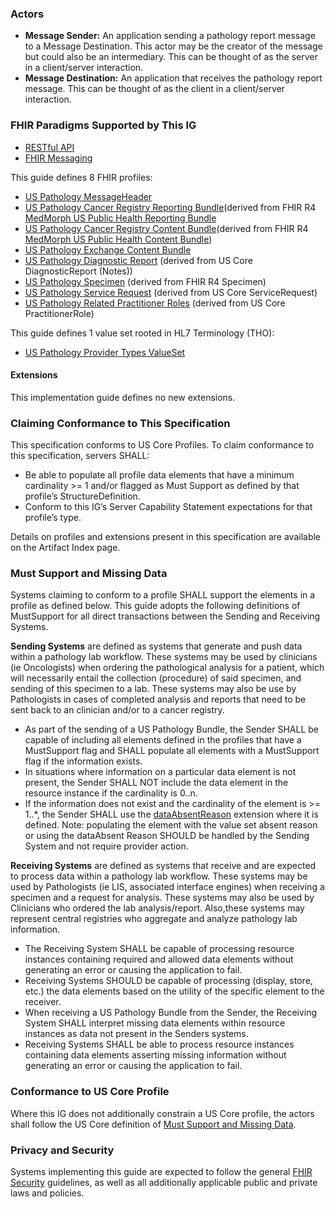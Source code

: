 ### Actors
* **Message Sender:** An application sending a pathology report message to a Message Destination. This actor may be the creator of the message but could also be an intermediary. This can be thought of as the server in a client/server interaction.
* **Message Destination:** An application that receives the pathology report message. This can be thought of as the client in a client/server interaction.

### FHIR Paradigms Supported by This IG
* [RESTful API](https://restfulapi.net/)
* [FHIR Messaging](http://hl7.org/fhir/messaging.html)

This guide defines 8 FHIR profiles:
* [US Pathology MessageHeader](http://build.fhir.org/ig/HL7/cancer-reporting/StructureDefinition-us-pathology-message-header.html)
* [US Pathology Cancer Registry Reporting Bundle](http://build.fhir.org/ig/HL7/cancer-reporting/StructureDefinition/us-pathology-reporting-bundle)(derived from FHIR R4 [MedMorph US Public Health Reporting Bundle](http://hl7.org/fhir/us/medmorph/2022Jan/StructureDefinition-us-ph-reporting-bundle.html)
* [US Pathology Cancer Registry Content Bundle](http://build.fhir.org/ig/HL7/cancer-reporting/StructureDefinition/us-pathology-content-bundle)(derived from FHIR R4 [MedMorph US Public Health Content Bundle](	http://build.fhir.org/ig/HL7/medmorph/StructureDefinition/us-ph-content-bundle))
* [US Pathology Exchange Content Bundle](http://build.fhir.org/ig/HL7/cancer-reporting/StructureDefinition/us-pathology-exchange-bundle)
* [US Pathology Diagnostic Report](http://build.fhir.org/ig/HL7/cancer-reporting/StructureDefinition-us-pathology-diagnostic-report.html) (derived from US Core DiagnosticReport (Notes))
* [US Pathology Specimen](http://build.fhir.org/ig/HL7/cancer-reporting/StructureDefinition-us-pathology-specimen.html) (derived from FHIR R4 Specimen)
* [US Pathology Service Request](http://build.fhir.org/ig/HL7/cancer-reporting/StructureDefinition-us-pathology-service-request.html) (derived from US Core ServiceRequest)
* [US Pathology Related Practitioner Roles](http://build.fhir.org/ig/HL7/cancer-reporting/StructureDefinition-us-pathology-related-practitioner-role.html) (derived from US Core PractitionerRole)

This guide defines 1 value set rooted in HL7 Terminology (THO):
* [US Pathology Provider Types ValueSet](http://build.fhir.org/ig/HL7/cancer-reporting/ValueSet-us-pathology-provider-types.html)

#### Extensions
This implementation guide defines no new extensions.

### Claiming Conformance to This Specification
This specification conforms to US Core Profiles. To claim conformance to this specification, servers SHALL:
* Be able to populate all profile data elements that have a minimum cardinality >= 1 and/or flagged as Must Support as defined by that profile’s StructureDefinition.
* Conform to this IG’s Server Capability Statement expectations for that profile’s type.

Details on profiles and extensions present in this specification are available on the Artifact Index page.

### Must Support and Missing Data
Systems claiming to conform to a profile SHALL support the elements in a profile as defined below. This guide adopts the following definitions of MustSupport for all direct transactions between the Sending and Receiving Systems.

<b>Sending Systems</b> are defined as systems that generate and push data within a pathology lab workflow. These systems may be used by clinicians (ie Oncologists) when ordering the pathological analysis for a patient, which will necessarily entail the collection (procedure) of said specimen, and sending of this specimen to a lab. These systems may also be use by Pathologists in cases of completed analysis and reports that need to be sent back to an clinician and/or to a cancer registry.  
* As part of the sending of a US Pathology Bundle, the Sender SHALL be capable of including all elements defined in the profiles that have a MustSupport flag and SHALL populate all elements with a MustSupport flag if the information exists.
* In situations where information on a particular data element is not present, the Sender SHALL NOT include the data element in the resource instance if the cardinality is 0..n.
* If the information does not exist and the cardinality of the element is >= 1..*, the Sender SHALL use the [dataAbsentReason](http://hl7.org/fhir/ValueSet/data-absent-reason) extension where it is defined. Note: populating the element with the value set absent reason or using the dataAbsent Reason SHOULD be handled by the Sending System and not require provider action.

**Receiving Systems** are defined as systems that receive and are expected to process data within a pathology lab workflow. These systems may be used by Pathologists (ie LIS, associated interface engines) when receiving a specimen and a request for analysis. These systems may also be used by Clinicians who ordered the lab analysis/report. Also,these systems may represent central registries who aggregate and analyze pathology lab information.
* The Receiving System SHALL be capable of processing resource instances containing required and allowed data elements without generating an error or causing the application to fail.
* Receiving Systems SHOULD be capable of processing (display, store, etc.) the data elements based on the utility of the specific element to the receiver.
* When receiving a US Pathology Bundle from the Sender, the Receiving System SHALL interpret missing data elements within resource instances as data not present in the Senders systems.
* Receiving Systems SHALL be able to process resource instances containing data elements asserting missing information without generating an error or causing the application to fail.

### Conformance to US Core Profile
Where this IG does not additionally constrain a US Core profile, the actors shall follow the US Core definition of [Must Support and Missing Data](http://build.fhir.org/ig/HL7/core/general-guidance.html).

### Privacy and Security
Systems implementing this guide are expected to follow the general [FHIR Security](https://www.hl7.org/fhir/security.html) guidelines, as well as all additionally applicable public and private laws and policies.